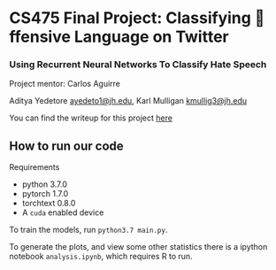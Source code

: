 # CS475 Final Project: Classifying 🤬ffensive Language on Twitter
### Using Recurrent Neural Networks To Classify Hate Speech 
Project mentor: Carlos Aguirre

Aditya Yedetore <ayedeto1@jh.edu>, Karl Mulligan <kmullig3@jh.edu>

You can find the writeup for this project [here](https://github.com/adityayedetore/hate-speech-and-offensive-language/blob/master/Classifying_Offensive_Language_on_Twitter_With_RNNs.ipynb)

## How to run our code

Requirements
* python 3.7.0
* pytorch 1.7.0
* torchtext 0.8.0
* A `cuda` enabled device

To train the models, run `python3.7 main.py`. 

To generate the plots, and view some other statistics there is a ipython notebook `analysis.ipynb`, which requires R to run. 

